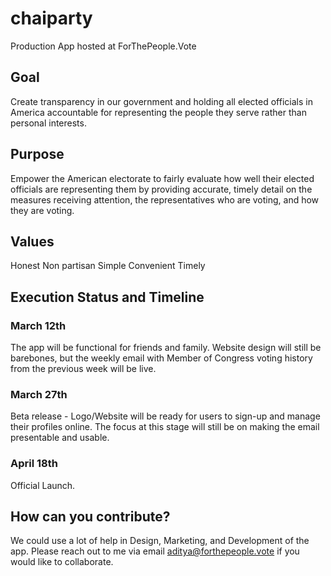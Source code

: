 # chaiparty
Production App hosted at ForThePeople.Vote

## Goal
Create transparency in our government and holding all elected officials in America accountable for representing the people they serve rather than personal interests.

## Purpose
Empower the American electorate to fairly evaluate how well their elected officials are representing them by providing accurate, timely detail on the measures receiving attention, the representatives who are voting, and how they are voting.

## Values
Honest
Non partisan
Simple
Convenient 
Timely

## Execution Status and Timeline
### March 12th
The app will be functional for friends and family. Website design will still be barebones, but the weekly email with Member of Congress voting history from the previous week will be live.

### March 27th
Beta release - Logo/Website will be ready for users to sign-up and manage their profiles online. The focus at this stage will still be on making the email presentable and usable.

### April 18th
Official Launch.

## How can you contribute?
We could use a lot of help in Design, Marketing, and Development of the app.
Please reach out to me via email aditya@forthepeople.vote if you would like to collaborate.